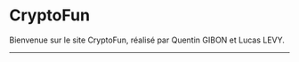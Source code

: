 
# CryptoFun

Bienvenue sur le site CryptoFun, réalisé par Quentin GIBON et Lucas LEVY.

-----------------
#
